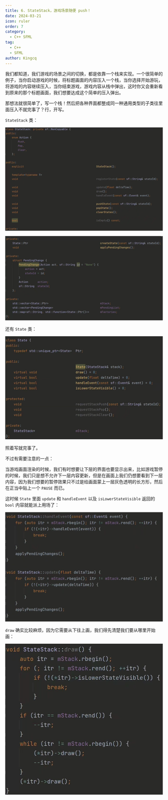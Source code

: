 ```yaml
---
title: 6. StateStack，游戏场景随便 push！
date: 2024-03-21
icon: ruler
order: 7
category:
  - C++ SFML
tag:
  - C++
  - SFML
author: Kingcq
---
```


我们都知道，我们游戏的场景之间的切换，都是依靠一个栈来实现。一个很简单的例子，当你启动游戏的时候，将标题画面的内容压入一个栈，当你选择开始游玩，将游戏的内容继续压入，当你结束游戏，游戏内容从栈中弹出，这时你又会重新看到原来的那个标题画面，我们想要达成这个简单的压入弹出。

那想法就很简单了，写一个栈！然后把各种界面都整成同一种通用类型的子类往里面压入不就完事了？行，开写。

`StateStack` 类：

![](./assets/6-1.jpeg)

![](./assets/6-2.jpeg)

还有 `State` 类：

![](./assets/6-3.jpeg)

照着写就完事了。

不过有需要注意的一点：

当游戏画面渲染的时候，我们有时想要让下层的界面也要显示出来，比如游戏暂停的时候，我们只是想不允许下一层内容更新，但是在画面上我们仍想要看到下一层内容，因为我们想要的暂停效果只不过是给画面蒙上一层灰色透明的长方形，然后在正当中贴上一个 `PAUSE` 而已。

这时候 `State` 里面 `update` 和 `handleEvent` 以及 `isLowerStateVisible` 返回的 `bool` 内容就能派上用场了：

![](./assets/6-4.jpeg)

`draw` 确实比较麻烦，因为它需要从下往上画，我们得先清楚我们要从哪里开始画：

![](./assets/6-5.jpeg)
